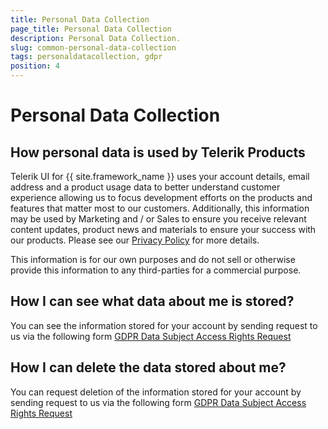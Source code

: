 ```yaml
---
title: Personal Data Collection
page_title: Personal Data Collection
description: Personal Data Collection.
slug: common-personal-data-collection
tags: personaldatacollection, gdpr
position: 4
---
```


# Personal Data Collection

## How personal data is used by Telerik Products

Telerik UI for {{ site.framework_name }} uses your account details, email address and a product usage data to better understand customer experience allowing us to focus development efforts on the products and features that matter most to our customers. Additionally, this information may be used by Marketing and / or Sales to ensure you receive relevant content updates, product news and materials to ensure your success with our products. Please see our [Privacy Policy](https://www.progress.com/legal/privacy-center) for more details. 

This information is for our own purposes and do not sell or otherwise provide this information to any third-parties for a commercial purpose.

## How I can see what data about me is stored?

You can see the information stored for your account by sending request to us via the following form [GDPR Data Subject Access Rights Request](https://app.onetrust.com/app/#/webform/7897e80a-b8a4-4797-883a-bdacfe1ab8e4)

## How I can delete the data stored about me?

You can request deletion of the information stored for your account by sending request to us via the following form [GDPR Data Subject Access Rights Request](https://app.onetrust.com/app/#/webform/7897e80a-b8a4-4797-883a-bdacfe1ab8e4)
